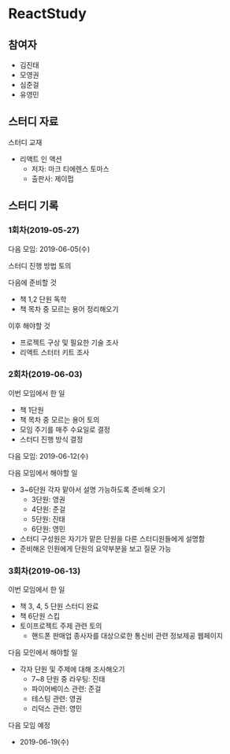 # ReactStudy
## 참여자
- 김진태
- 모영권
- 심준걸
- 유영민

## 스터디 자료

스터디 교재
- 리액트 인 액션
    - 저자: 마크 티에렌스 토마스
    - 출판사: 제이펍

## 스터디 기록

### 1회차(2019-05-27)

다음 모임: 2019-06-05(수)

스터디 진행 방법 토의

다음에 준비할 것
- 책 1,2 단원 독학
- 책 목차 중 모르는 용어 정리해오기

이후 해야할 것
- 프로젝트 구상 및 필요한 기술 조사
- 리액트 스터터 키트 조사

### 2회차(2019-06-03)

이번 모임에서 한 일
- 책 1단원
- 책 목차 중 모르는 용어 토의
- 모임 주기를 매주 수요일로 결정
- 스터디 진행 방식 결정

다음 모임: 2019-06-12(수)

다음 모임에서 해야할 일
- 3~6단원 각자 맡아서 설명 가능하도록 준비해 오기
  - 3단원: 영권
  - 4단원: 준걸
  - 5단원: 진태
  - 6단원: 영민
- 스터디 구성원은 자기가 맡은 단원을 다른 스터디원들에게 설명함
- 준비해온 인원에게 단원의 요약부분을 보고 질문 가능

### 3회차(2019-06-13)

이번 모임에서 한 일
- 책 3, 4, 5 단원 스터디 완료
- 책 6단원 스킵
- 토이프로젝트 주제 관련 토의
    - 핸드폰 판매업 종사자를 대상으로한 통신비 관련 정보제공 웹페이지

다음 모인에서 해야할 일
- 각자 단원 및 주제에 대해 조사해오기
    - 7~8 단원 중 라우팅: 진태
    - 파이어베이스 관련: 준걸
    - 테스팅 관련: 영권
    - 리덕스 관련: 영민

다음 모임 예정
- 2019-06-19(수)